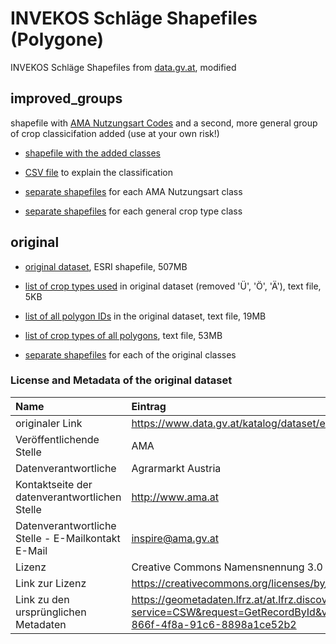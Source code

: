 # INVEKOS Schläge Shapefiles (Polygone)


INVEKOS Schläge Shapefiles from [data.gv.at](https://www.data.gv.at/), modified


## improved_groups

shapefile with [AMA Nutzungsart Codes](https://www.ama.at/getattachment/f3e9b8ab-8533-49f2-8c97-0daf45b06751/Nutzungsarten_Codes_Varianten.pdf) and a second, more general group of crop classicifation added (use at your own risk!)

* [shapefile with the added classes](http://www.com)

* [CSV file](https://github.com/wessm/invekos/blob/master/2017/improved_groups/classification.csv) to explain the classification

* [separate shapefiles](https://github.com/wessm/invekos/tree/master/2017/improved_groups/AMA_Nutzungsarten) for each AMA Nutzungsart class

* [separate shapefiles](https://github.com/wessm/invekos/tree/master/2017/improved_groups/separate) for each general crop type class

## original

* [original dataset](https://files.boku.ac.at:443/ssf/s/readFile/share/5258/3338806601288672444/publicLink/invekos_schlaege_polygon.zip), ESRI shapefile, 507MB

* [list of crop types used](https://github.com/wessm/invekos/blob/master/2017/original/list_crop_types.csv) in original dataset (removed 'Ü', 'Ö', 'Ä'), text file, 5KB

* [list of all polygon IDs](https://github.com/wessm/invekos/blob/master/2017/original/list_ID_per_polygon.csv) in the original dataset, text file, 19MB

* [list of crop types of all polygons](https://github.com/wessm/invekos/blob/master/2017/original/list_crops_per_polygon.csv), text file, 53MB

* [separate shapefiles](https://github.com/wessm/invekos/tree/master/2017/original/separate) for each of the original classes

### License and Metadata of the original dataset

| Name | Eintrag |
|:---|:---|
| originaler Link | https://www.data.gv.at/katalog/dataset/e21a731f-9e08-4dd3-b9e5-cd460438a5d9 |
| Veröffentlichende Stelle | AMA |
| Datenverantwortliche | Agrarmarkt Austria |
| Kontaktseite der datenverantwortlichen Stelle | http://www.ama.at |
| Datenverantwortliche Stelle - E-Mailkontakt E-Mail | inspire@ama.gv.at |
| Lizenz | Creative Commons Namensnennung 3.0 Österreich |
| Link zur Lizenz | https://creativecommons.org/licenses/by/3.0/at/deed.de |
| Link zu den ursprünglichen Metadaten | https://geometadaten.lfrz.at/at.lfrz.discoveryservices/srv/de/csw202?service=CSW&request=GetRecordById&version=2.0.2&outputSchema=http%3A%2F%2Fwww.isotc211.org%2F2005%2Fgmd&ElementSetName=full&id=5a7739f5-866f-4f8a-91c6-8898a1ce52b2 |
